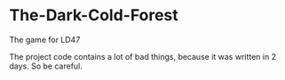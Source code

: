 # The-Dark-Cold-Forest
 The game for LD47

The project code contains a lot of bad things, because it was written in 2 days. So be careful.